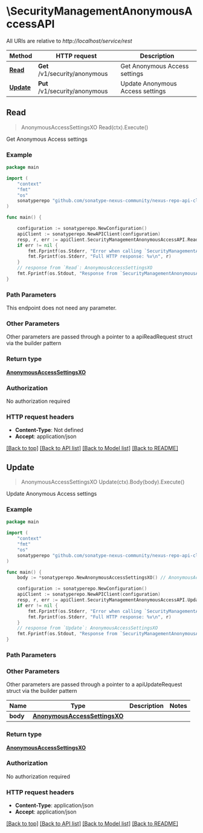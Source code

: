 # \SecurityManagementAnonymousAccessAPI

All URIs are relative to *http://localhost/service/rest*

Method | HTTP request | Description
------------- | ------------- | -------------
[**Read**](SecurityManagementAnonymousAccessAPI.md#Read) | **Get** /v1/security/anonymous | Get Anonymous Access settings
[**Update**](SecurityManagementAnonymousAccessAPI.md#Update) | **Put** /v1/security/anonymous | Update Anonymous Access settings



## Read

> AnonymousAccessSettingsXO Read(ctx).Execute()

Get Anonymous Access settings

### Example

```go
package main

import (
	"context"
	"fmt"
	"os"
	sonatyperepo "github.com/sonatype-nexus-community/nexus-repo-api-client-go"
)

func main() {

	configuration := sonatyperepo.NewConfiguration()
	apiClient := sonatyperepo.NewAPIClient(configuration)
	resp, r, err := apiClient.SecurityManagementAnonymousAccessAPI.Read(context.Background()).Execute()
	if err != nil {
		fmt.Fprintf(os.Stderr, "Error when calling `SecurityManagementAnonymousAccessAPI.Read``: %v\n", err)
		fmt.Fprintf(os.Stderr, "Full HTTP response: %v\n", r)
	}
	// response from `Read`: AnonymousAccessSettingsXO
	fmt.Fprintf(os.Stdout, "Response from `SecurityManagementAnonymousAccessAPI.Read`: %v\n", resp)
}
```

### Path Parameters

This endpoint does not need any parameter.

### Other Parameters

Other parameters are passed through a pointer to a apiReadRequest struct via the builder pattern


### Return type

[**AnonymousAccessSettingsXO**](AnonymousAccessSettingsXO.md)

### Authorization

No authorization required

### HTTP request headers

- **Content-Type**: Not defined
- **Accept**: application/json

[[Back to top]](#) [[Back to API list]](../README.md#documentation-for-api-endpoints)
[[Back to Model list]](../README.md#documentation-for-models)
[[Back to README]](../README.md)


## Update

> AnonymousAccessSettingsXO Update(ctx).Body(body).Execute()

Update Anonymous Access settings

### Example

```go
package main

import (
	"context"
	"fmt"
	"os"
	sonatyperepo "github.com/sonatype-nexus-community/nexus-repo-api-client-go"
)

func main() {
	body := *sonatyperepo.NewAnonymousAccessSettingsXO() // AnonymousAccessSettingsXO |  (optional)

	configuration := sonatyperepo.NewConfiguration()
	apiClient := sonatyperepo.NewAPIClient(configuration)
	resp, r, err := apiClient.SecurityManagementAnonymousAccessAPI.Update(context.Background()).Body(body).Execute()
	if err != nil {
		fmt.Fprintf(os.Stderr, "Error when calling `SecurityManagementAnonymousAccessAPI.Update``: %v\n", err)
		fmt.Fprintf(os.Stderr, "Full HTTP response: %v\n", r)
	}
	// response from `Update`: AnonymousAccessSettingsXO
	fmt.Fprintf(os.Stdout, "Response from `SecurityManagementAnonymousAccessAPI.Update`: %v\n", resp)
}
```

### Path Parameters



### Other Parameters

Other parameters are passed through a pointer to a apiUpdateRequest struct via the builder pattern


Name | Type | Description  | Notes
------------- | ------------- | ------------- | -------------
 **body** | [**AnonymousAccessSettingsXO**](AnonymousAccessSettingsXO.md) |  | 

### Return type

[**AnonymousAccessSettingsXO**](AnonymousAccessSettingsXO.md)

### Authorization

No authorization required

### HTTP request headers

- **Content-Type**: application/json
- **Accept**: application/json

[[Back to top]](#) [[Back to API list]](../README.md#documentation-for-api-endpoints)
[[Back to Model list]](../README.md#documentation-for-models)
[[Back to README]](../README.md)

